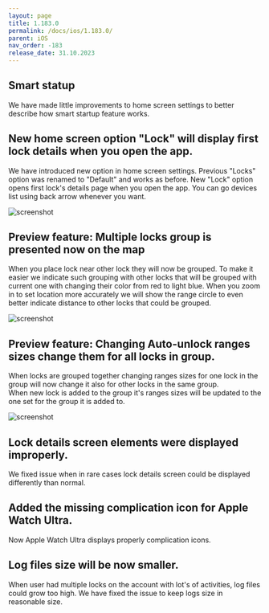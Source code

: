 ```yaml
---
layout: page
title: 1.183.0
permalink: /docs/ios/1.183.0/
parent: iOS
nav_order: -183
release_date: 31.10.2023
---
```


## Smart statup
We have made little improvements to home screen settings to better describe how smart startup feature works.

## New home screen option "Lock" will display first lock details when you open the app.
We have introduced new option in home screen settings. Previous "Locks" option was renamed to "Default" and works as before. New "Lock" option opens first lock's details page when you open the app. You can go devices list using back arrow whenever you want.

![screenshot](/tedee-release-notes/docs/ios/assets/1.183.0-always-lock.png)

## Preview feature: Multiple locks group is presented now on the map
When you place lock near other lock they will now be grouped. To make it easier we indicate such grouping with other locks that will be grouped with current one with changing their color from red to light blue. When you zoom in to set location more accurately we will show the range circle to even better indicate distance to other locks that could be grouped.

![screenshot](/tedee-release-notes/docs/ios/assets/1.183.0-au-lock-location.png)

## Preview feature: Changing Auto-unlock ranges sizes change them for all locks in group.
When locks are grouped together changing ranges sizes for one lock in the group will now change it also for other locks in the same group.  
When new lock is added to the group it's ranges sizes will be updated to the one set for the group it is added to.

![screenshot](/tedee-release-notes/docs/ios/assets/1.183.0-au-lock-zones.png)

## Lock details screen elements were displayed improperly.
We fixed issue when in rare cases lock details screen could be displayed differently than normal.

## Added the missing complication icon for Apple Watch Ultra.
Now Apple Watch Ultra displays properly complication icons.

## Log files size will be now smaller.
When user had multiple locks on the account with lot's of activities, log files could grow too high. We have fixed the issue to keep logs size in reasonable size.
